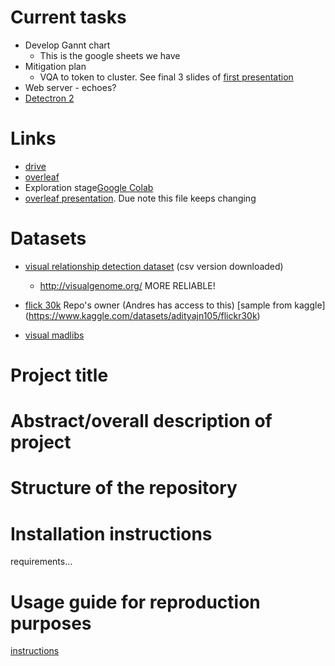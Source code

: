 # Current tasks

- Develop Gannt chart
    - This is the google sheets we have
- Mitigation plan
    - VQA to token to cluster. See final 3 slides of [first presentation](https://docs.google.com/presentation/d/1jNbLF8-G0VTE_UMxmtdqP44KDgTS8XgwoZzuNusQykE/edit#slide=id.g1724e927147_2_41)
- Web server - echoes?
- [Detectron 2](https://duckduckgo.com/?t=ffab&q=detectron+2+fast+RCNN&atb=v340-1&ia=web)

# Links

- [drive](https://drive.google.com/drive/u/2/folders/1IiaV1hs5iGwIVDekpLcAmcAS4CHflM-G)
- [overleaf](https://www.overleaf.com/5992664932kmbfntttbyvg)
- Exploration stage[Google Colab](https://colab.research.google.com/drive/1V7enlqjDF6dFs07hzjyW7Cld3l_MKpaV#scrollTo=Xb6ySx7GybDC)
- [overleaf presentation](https://www.overleaf.com/read/cptsdwrrtqbn). Due note this file keeps changing

# Datasets

- [visual relationship detection dataset](https://cs.stanford.edu/people/ranjaykrishna/vrd/) (csv version downloaded)
    - http://visualgenome.org/ MORE RELIABLE!

- [flick 30k](https://shannon.cs.illinois.edu/DenotationGraph/) Repo's owner (Andres has access to this) [sample from kaggle] (https://www.kaggle.com/datasets/adityajn105/flickr30k)

- [visual madlibs](https://paperswithcode.com/dataset/visual-madlibs)

# Project title


# Abstract/overall description of project


# Structure of the repository


# Installation instructions

requirements...

# Usage guide for reproduction purposes

[instructions](https://gist.github.com/EMarquer/b6dec298d23e82440cf49b69b2d71ebc)
